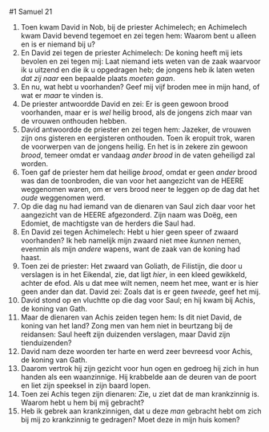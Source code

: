 #1 Samuel 21
1. Toen kwam David in Nob, bij de priester Achimelech; en Achimelech kwam David bevend tegemoet en zei tegen hem: Waarom bent u alleen en is er niemand bij u?
2. En David zei tegen de priester Achimelech: De koning heeft mij iets bevolen en zei tegen mij: Laat niemand iets weten van de zaak waarvoor ik u uitzend en die ik u opgedragen heb; de jongens heb ik laten weten *dat zij naar* een bepaalde plaats *moeten gaan*.
3. En nu, wat hebt u voorhanden? Geef mij vijf broden mee in mijn hand, of wat er *maar* te vinden is.
4. De priester antwoordde David en zei: Er is geen gewoon brood voorhanden, maar er is *wel* heilig brood, als de jongens zich maar van de vrouwen onthouden hebben.
5. David antwoordde de priester en zei tegen hem: Jazeker, de vrouwen zijn ons gisteren en eergisteren onthouden. Toen ik eropuit trok, waren de voorwerpen van de jongens heilig. En het is in zekere zin gewoon *brood*, temeer omdat er vandaag *ander brood* in de vaten geheiligd zal worden.
6. Toen gaf de priester hem dat heilige *brood*, omdat er geen *ander* brood was dan de toonbroden, die van voor het aangezicht van de HEERE weggenomen waren, om er vers brood neer te leggen op de dag dat het *oude* weggenomen werd.
7. Op die dag nu had iemand van de dienaren van Saul zich daar voor het aangezicht van de HEERE afgezonderd. Zijn naam was Doëg, een Edomiet, de machtigste van de herders die Saul had.
8. En David zei tegen Achimelech: Hebt u hier geen speer of zwaard voorhanden? Ik heb namelijk mijn zwaard niet mee *kunnen* nemen, evenmin als mijn *andere* wapens, want de zaak van de koning had haast.
9. Toen zei de priester: Het zwaard van Goliath, de Filistijn, die door u verslagen is in het Eikendal, zie, dat ligt *hier*, in een kleed gewikkeld, achter de efod. Als u dat mee wilt nemen, neem het mee, want er is hier geen ander dan dat. David zei: Zoals dat is er geen *tweede*, geef het mij.
10. David stond op en vluchtte op die dag voor Saul; en hij kwam bij Achis, de koning van Gath.
11. Maar de dienaren van Achis zeiden tegen hem: Is dit niet David, de koning van het land? Zong men van hem niet in beurtzang bij de reidansen: Saul heeft zijn duizenden verslagen, maar David zijn tienduizenden?
12. David nam deze woorden ter harte en werd zeer bevreesd voor Achis, de koning van Gath.
13. Daarom vertrok hij zijn gezicht voor hun ogen en gedroeg hij zich in hun handen als een waanzinnige. Hij krabbelde aan de deuren van de poort en liet zijn speeksel in zijn baard lopen.
14. Toen zei Achis tegen zijn dienaren: Zie, u ziet dat de man krankzinnig is. Waarom hebt u hem bij mij gebracht?
15. Heb ik gebrek aan krankzinnigen, dat u deze *man* gebracht hebt om zich bij mij zo krankzinnig te gedragen? Moet deze in mijn huis komen?
